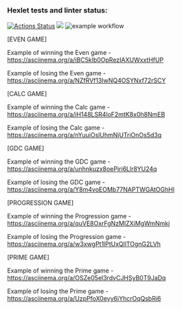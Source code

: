 ### Hexlet tests and linter status:
[![Actions Status](https://github.com/k0damaDEV/java-project-lvl1/workflows/hexlet-check/badge.svg)](https://github.com/k0damaDEV/java-project-lvl1/actions)
<a href="https://codeclimate.com/github/codeclimate/codeclimate/maintainability"><img src="https://api.codeclimate.com/v1/badges/a99a88d28ad37a79dbf6/maintainability" /></a>
![example workflow](https://github.com/k0damaDEV/java-project-lvl1/actions/workflows/github-actions-demo.yml/badge.svg)

[EVEN GAME]

Example of winning the Even game - https://asciinema.org/a/iBC5kIb0OpRezIAXUWxxtHfUP

Example of losing the Even game - https://asciinema.org/a/NZfRVf13IwNQ4OSYNxf72rSCY

[CALC GAME]

Example of winning the Calc game - https://asciinema.org/a/iH148LSR4loF2mtK8x0h8NmEB

Example of losing the Calc game - https://asciinema.org/a/nYuuiOslUhmNjUTriOnOs5d3q

[GDC GAME]

Example of winning the GDC game - https://asciinema.org/a/unhnkuzx8oePjri6Llr8YU24q

Example of losing the GDC game - https://asciinema.org/a/Y8m4voEOMb77NAPTWGAtOGhHl

[PROGRESSION GAME]

Example of winning the Progression game -  https://asciinema.org/a/quVE8OxrFgNzMlZXiMgWmNmkj

Example of losing the Progression game - https://asciinema.org/a/w3xwgPt1lPtUxQllTOgnG2LVh

[PRIME GAME]

Example of winning the Prime game - https://asciinema.org/a/OSZe05el3rdvCJHSyB0T9JaDq

Example of losing the Prime game -  https://asciinema.org/a/UzpPfoX0eyy6iYhcrOqQsbRi6
